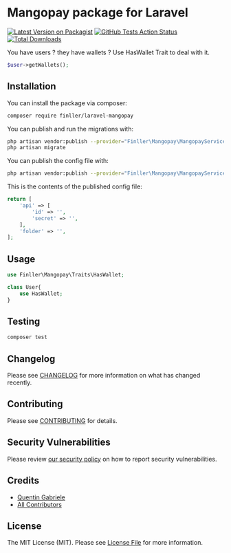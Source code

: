 # Mangopay package for Laravel

[![Latest Version on Packagist](https://img.shields.io/packagist/v/finller/laravel-mangopay.svg?style=flat-square)](https://packagist.org/packages/finller/laravel-mangopay)
[![GitHub Tests Action Status](https://img.shields.io/github/workflow/status/finller/laravel-mangopay/run-tests?label=tests)](https://github.com/finller/laravel-mangopay/actions?query=workflow%3Arun-tests+branch%3Amaster)
[![Total Downloads](https://img.shields.io/packagist/dt/finller/laravel-mangopay.svg?style=flat-square)](https://packagist.org/packages/finller/laravel-mangopay)


You have users ? they have wallets ? Use HasWallet Trait to deal with it.
```PHP
$user->getWallets();
```

## Installation

You can install the package via composer:

```bash
composer require finller/laravel-mangopay
```

You can publish and run the migrations with:

```bash
php artisan vendor:publish --provider="Finller\Mangopay\MangopayServiceProvider" --tag="migrations"
php artisan migrate
```

You can publish the config file with:
```bash
php artisan vendor:publish --provider="Finller\Mangopay\MangopayServiceProvider" --tag="config"
```

This is the contents of the published config file:

```php
return [
    'api' => [
        'id' => '',
        'secret' => '',
    ],
    'folder' => '',
];
```

## Usage

``` php
use Finller\Mangopay\Traits\HasWallet;

class User{
    use HasWallet;
}
```

## Testing

``` bash
composer test
```

## Changelog

Please see [CHANGELOG](CHANGELOG.md) for more information on what has changed recently.

## Contributing

Please see [CONTRIBUTING](.github/CONTRIBUTING.md) for details.

## Security Vulnerabilities

Please review [our security policy](../../security/policy) on how to report security vulnerabilities.

## Credits

- [Quentin Gabriele](https://github.com/QuentinGabriele)
- [All Contributors](../../contributors)

## License

The MIT License (MIT). Please see [License File](LICENSE.md) for more information.

